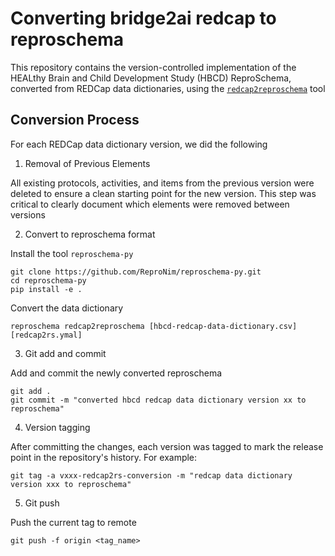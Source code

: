 # Converting bridge2ai redcap to reproschema

This repository contains the version-controlled implementation of the HEALthy Brain and Child Development Study (HBCD) ReproSchema, converted from REDCap data dictionaries, using the [`redcap2reproschema`](https://github.com/ReproNim/reproschema-py#redcap2reproschema-usage) tool

## Conversion Process

For each REDCap data dictionary version, we did the following

1. Removal of Previous Elements

All existing protocols, activities, and items from the previous version were deleted to ensure a clean starting point for the new version. This step was critical to clearly document which elements were removed between versions

2. Convert to reproschema format

Install the tool `reproschema-py` 
```
git clone https://github.com/ReproNim/reproschema-py.git
cd reproschema-py
pip install -e .
```
Convert the data dictionary
```
reproschema redcap2reproschema [hbcd-redcap-data-dictionary.csv] [redcap2rs.ymal]
```

3. Git add and commit

Add and commit the newly converted reproschema
```
git add .
git commit -m "converted hbcd redcap data dictionary version xx to reproschema"
```

4. Version tagging

After committing the changes, each version was tagged to mark the release point in the repository's history. For example:
```
git tag -a vxxx-redcap2rs-conversion -m "redcap data dictionary version xxx to reproschema"
```

5. Git push

Push the current tag to remote
```
git push -f origin <tag_name>
```